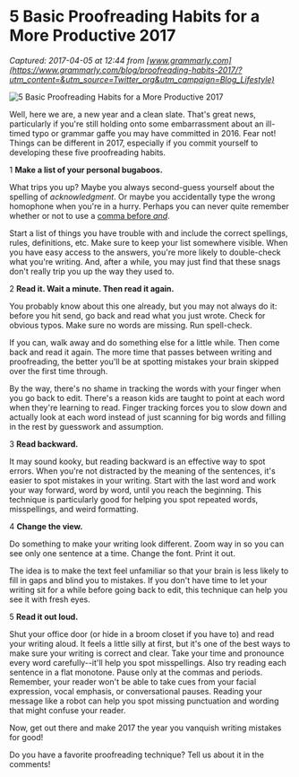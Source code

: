 # 5 Basic Proofreading Habits for a More Productive 2017

_Captured: 2017-04-05 at 12:44 from [www.grammarly.com](https://www.grammarly.com/blog/proofreading-habits-2017/?utm_content=&utm_source=Twitter_org&utm_campaign=Blog_Lifestyle)_

![5 Basic Proofreading Habits for a More Productive 2017](https://s3.amazonaws.com/contenthub-static/blog/wp-content/uploads/2017/01/Everybody-writes.-Some-read.-Few-proofread.-.jpg)

Well, here we are, a new year and a clean slate. That's great news, particularly if you're still holding onto some embarrassment about an ill-timed typo or grammar gaffe you may have committed in 2016. Fear not! Things can be different in 2017, especially if you commit yourself to developing these five proofreading habits.

1 **Make a list of your personal bugaboos.**

What trips you up? Maybe you always second-guess yourself about the spelling of _acknowledgment_. Or maybe you accidentally type the wrong homophone when you're in a hurry. Perhaps you can never quite remember whether or not to use a [comma before _and_](https://www.grammarly.com/blog/comma-before-and/).

Start a list of things you have trouble with and include the correct spellings, rules, definitions, etc. Make sure to keep your list somewhere visible. When you have easy access to the answers, you're more likely to double-check what you're writing. And, after a while, you may just find that these snags don't really trip you up the way they used to.

2 **Read it. Wait a minute. Then read it again.**

You probably know about this one already, but you may not always do it: before you hit send, go back and read what you just wrote. Check for obvious typos. Make sure no words are missing. Run spell-check.

If you can, walk away and do something else for a little while. Then come back and read it again. The more time that passes between writing and proofreading, the better you'll be at spotting mistakes your brain skipped over the first time through.

By the way, there's no shame in tracking the words with your finger when you go back to edit. There's a reason kids are taught to point at each word when they're learning to read. Finger tracking forces you to slow down and actually look at each word instead of just scanning for big words and filling in the rest by guesswork and assumption.

3 **Read backward.**

It may sound kooky, but reading backward is an effective way to spot errors. When you're not distracted by the meaning of the sentences, it's easier to spot mistakes in your writing. Start with the last word and work your way forward, word by word, until you reach the beginning. This technique is particularly good for helping you spot repeated words, misspellings, and weird formatting.

4 **Change the view.**

Do something to make your writing look different. Zoom way in so you can see only one sentence at a time. Change the font. Print it out.

The idea is to make the text feel unfamiliar so that your brain is less likely to fill in gaps and blind you to mistakes. If you don't have time to let your writing sit for a while before going back to edit, this technique can help you see it with fresh eyes.

5 **Read it out loud.**

Shut your office door (or hide in a broom closet if you have to) and read your writing aloud. It feels a little silly at first, but it's one of the best ways to make sure your writing is correct and clear. Take your time and pronounce every word carefully--it'll help you spot misspellings. Also try reading each sentence in a flat monotone. Pause only at the commas and periods. Remember, your reader won't be able to take cues from your facial expression, vocal emphasis, or conversational pauses. Reading your message like a robot can help you spot missing punctuation and wording that might confuse your reader.

Now, get out there and make 2017 the year you vanquish writing mistakes for good!

Do you have a favorite proofreading technique? Tell us about it in the comments!
